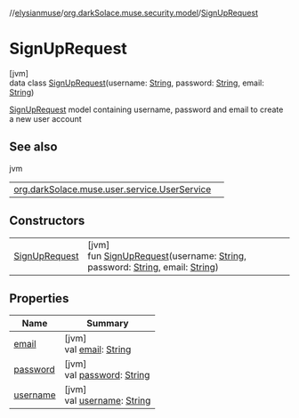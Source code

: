 //[elysianmuse](../../../index.md)/[org.darkSolace.muse.security.model](../index.md)/[SignUpRequest](index.md)

# SignUpRequest

[jvm]\
data class [SignUpRequest](index.md)(username: [String](https://kotlinlang.org/api/latest/jvm/stdlib/kotlin/-string/index.html), password: [String](https://kotlinlang.org/api/latest/jvm/stdlib/kotlin/-string/index.html), email: [String](https://kotlinlang.org/api/latest/jvm/stdlib/kotlin/-string/index.html))

[SignUpRequest](index.md) model containing username, password and email to create a new user account

## See also

jvm

| | |
|---|---|
| [org.darkSolace.muse.user.service.UserService](../../org.darkSolace.muse.user.service/-user-service/create-user.md) |  |

## Constructors

| | |
|---|---|
| [SignUpRequest](-sign-up-request.md) | [jvm]<br>fun [SignUpRequest](-sign-up-request.md)(username: [String](https://kotlinlang.org/api/latest/jvm/stdlib/kotlin/-string/index.html), password: [String](https://kotlinlang.org/api/latest/jvm/stdlib/kotlin/-string/index.html), email: [String](https://kotlinlang.org/api/latest/jvm/stdlib/kotlin/-string/index.html)) |

## Properties

| Name | Summary |
|---|---|
| [email](email.md) | [jvm]<br>val [email](email.md): [String](https://kotlinlang.org/api/latest/jvm/stdlib/kotlin/-string/index.html) |
| [password](password.md) | [jvm]<br>val [password](password.md): [String](https://kotlinlang.org/api/latest/jvm/stdlib/kotlin/-string/index.html) |
| [username](username.md) | [jvm]<br>val [username](username.md): [String](https://kotlinlang.org/api/latest/jvm/stdlib/kotlin/-string/index.html) |
